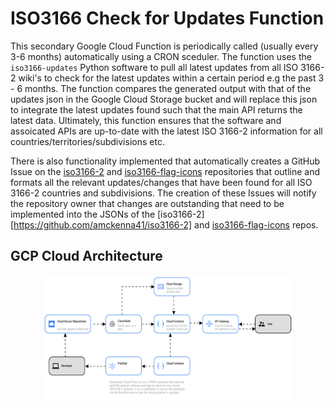 # ISO3166 Check for Updates Function

This secondary Google Cloud Function is periodically called (usually every 3-6 months) automatically using a CRON sceduler. The function uses the `iso3166-updates` Python software to pull all latest updates from all ISO 3166-2 wiki's to check for the latest updates within a certain period e.g the past 3 - 6 months. The function compares the generated output with that of the updates json in the Google Cloud Storage bucket and will replace this json to integrate the latest updates found such that the main API returns the latest data. Ultimately, this function ensures that the software and assoicated APIs are up-to-date with the latest ISO 3166-2 information for all countries/territories/subdivisions etc. 

There is also functionality implemented that automatically creates a GitHub Issue on the [iso3166-2](https://github.com/amckenna41/iso3166-2) and [iso3166-flag-icons](https://github.com/amckenna41/iso3166-flag-icons) repositories that outline and formats all the relevant updates/changes that have been found for all ISO 3166-2 countries and subdivisions. The creation of these Issues will notify the repository owner that changes are outstanding that need to be implemented into the JSONs of the [iso3166-2][https://github.com/amckenna41/iso3166-2] and [iso3166-flag-icons](https://github.com/amckenna41/iso3166-flag-icons) repos. 

GCP Cloud Architecture 
------------------------

<p align="center">
  <img src="https://raw.githubusercontent.com/amckenna41/iso3166-updates/main/iso3166-updates-api/gcp_cloud_arch.png" alt="gcp_arch" height="200" width="400"/>
</p>